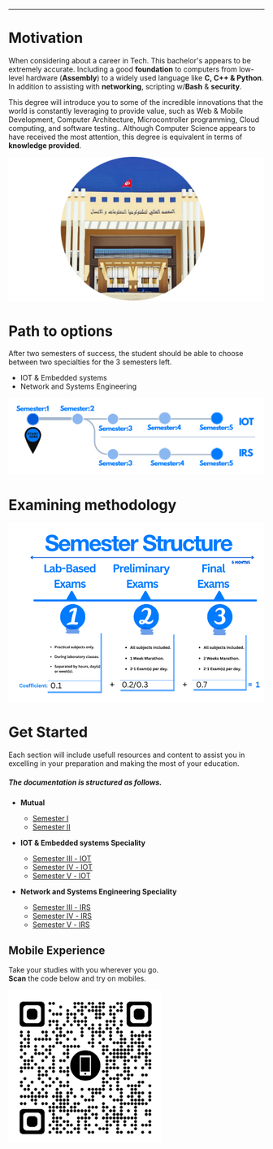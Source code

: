 
---

# Motivation
When considering about a career in Tech. This bachelor's appears to be extremely accurate. Including  a good **foundation** to computers from low-level hardware (**Assembly**) to a widely used language like **C, C++ & Python**. In addition to assisting with **networking**, scripting w/**Bash** & **security**.

This degree will introduce you to some of the incredible innovations that the world is constantly leveraging to provide value, such as Web & Mobile Development, Computer Architecture, Microcontroller programming, Cloud computing, and software testing..
Although Computer Science appears to have received the most attention, this degree is equivalent in terms of **knowledge provided**.

![Photo of ISTIC](images/ISTICdoura.png)

 

# Path to options
After two semesters of success, the student should be able to choose between two specialties for the 3 semesters left.
- IOT & Embedded systems
- Network and Systems Engineering



![BRANCH_INSIGHT](images/edit0.png)

# Examining methodology

![Photo of Semester](images/edit1.png)

# Get Started
Each section will include usefull resources and content to assist you in excelling in your preparation and making the most of your education.
##### The documentation is structured as follows.
- **Mutual**
  - [Semester Ⅰ](Semester1/1.md )
  - [Semester Ⅱ](Semester2/2.md)
 
- **IOT & Embedded systems Speciality**
  - [Semester Ⅲ - IOT](Semester3-IOT/3.md)
  - [Semester Ⅳ - IOT](Semester4-IOT/4.md)
  - [Semester Ⅴ - IOT](Semester5-IOT/5.md)
- **Network and Systems Engineering Speciality** 
  - [Semester Ⅲ - IRS](Semester3-IRS/3.md)
  - [Semester Ⅳ - IRS](Semester4-IRS/4.md)
  - [Semester Ⅴ - IRS](Semester5-IRS/5.md)








## Mobile Experience

Take your studies with you wherever you go. <br>**Scan** the code below and try on mobiles.

<img alt="Just copy the URL for the moment." src="images/QR-Styled.png"  width="300" height="300">

